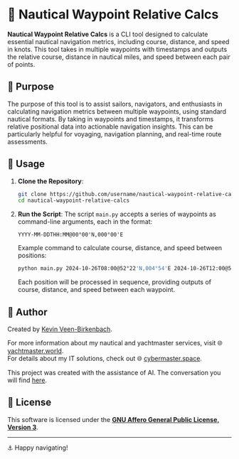 # 🧭 Nautical Waypoint Relative Calcs

**Nautical Waypoint Relative Calcs** is a CLI tool designed to calculate essential nautical navigation metrics, including course, distance, and speed in knots. This tool takes in multiple waypoints with timestamps and outputs the relative course, distance in nautical miles, and speed between each pair of points.

## 🌊 Purpose

The purpose of this tool is to assist sailors, navigators, and enthusiasts in calculating navigation metrics between multiple waypoints, using standard nautical formats. By taking in waypoints and timestamps, it transforms relative positional data into actionable navigation insights. This can be particularly helpful for voyaging, navigation planning, and real-time route assessments.

## 🚀 Usage

1. **Clone the Repository**:
    ```bash
    git clone https://github.com/username/nautical-waypoint-relative-calcs.git
    cd nautical-waypoint-relative-calcs
    ```

2. **Run the Script**:
    The script `main.py` accepts a series of waypoints as command-line arguments, each in the format:
    
    ```
    YYYY-MM-DDTHH:MM@00°00'N,000°00'E
    ```
    
    Example command to calculate course, distance, and speed between positions:
    
    ```bash
    python main.py 2024-10-26T08:00@52°22'N,004°54'E 2024-10-26T12:00@51°30'N,000°07'W 2024-10-26T16:30@50°05'N,001°30'W
    ```
   
    Each position will be processed in sequence, providing outputs of course, distance, and speed between each waypoint.

## 👤 Author

Created by [Kevin Veen-Birkenbach](https://veen.world). 

For more information about my nautical and yachtmaster services, visit 🌐 [yachtmaster.world](https://yachtmaster.world/).  
For details about my IT solutions, check out 🌐 [cybermaster.space](https://cybermaster.space/).

This project was created with the assistance of AI. The conversation you will find [here](https://chatgpt.com/share/671d4d0c-aa1c-800f-be1a-7dd320f02518).

## 📜 License

This software is licensed under the **[GNU Affero General Public License, Version 3](./LICENSE)**. 

---

⚓️ Happy navigating!
